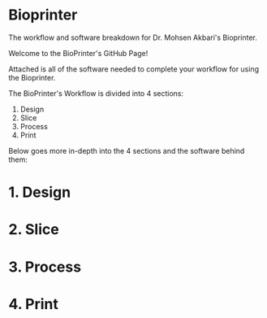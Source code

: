 # Bioprinter
The workflow and software breakdown for Dr. Mohsen Akbari's Bioprinter.

Welcome to the BioPrinter's GitHub Page!

Attached is all of the software needed to complete your workflow for using the Bioprinter. 

The BioPrinter's Workflow is divided into 4 sections:
  1. Design  
  2. Slice
  3. Process
  4. Print 

Below goes more in-depth into the 4 sections and the software behind them:

# 1. Design
# 2. Slice
# 3. Process
# 4. Print 
